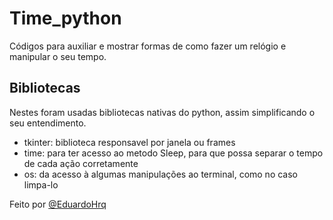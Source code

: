 # Time_python
Códigos para auxiliar e mostrar formas de como fazer um relógio e manipular o seu tempo.

## Bibliotecas
Nestes foram usadas bibliotecas nativas do python, assim simplificando o seu entendimento.

+ tkinter: biblioteca responsavel por janela ou frames
+ time: para ter acesso ao metodo Sleep, para que possa separar o tempo de cada ação corretamente
+ os: da acesso à algumas manipulações ao terminal, como no caso limpa-lo

Feito por [@EduardoHrq](https://github.com/EduardoHrq)

